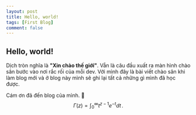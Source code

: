 ```yaml
---
layout: post
title: Hello, world!
tags: [First Blog]
comment: false
---
```


## Hello, world!
Dịch tròn nghĩa là **"Xin chào thế giới"**. Vẫn là câu đầu xuất ra màn hình chào sân bước vào nơi rắc rối của mỗi dev. Với mình đây là bài viết chào sân khi làm blog mới và ở blog này mình sẽ ghi lại tất cả những gì mình đã học được.

Cám ơn đã đến blog của mình. :purple_heart:
$$
\Gamma(z) = \int_0^\infty t^{z-1}e^{-t}dt\,.
$$
